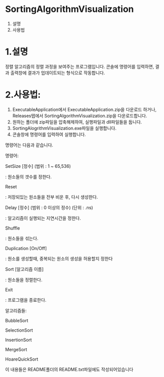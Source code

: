 SortingAlgorithmVisualization
==

1. 설명
2. 사용법

1.설명
==
정렬 알고리즘의 정렬 과정을 보여주는 프로그램입니다.
콘솔에 명령어를 입력하면, 결과 출력창에 결과가 업데이트되는 형식으로 작동합니다.

2.사용법:
==
1. ExecutableApplication에서 ExecutableApplication.zip을 다운로드 하거나, Releases탭에서 SortingAlgorithmVisualization.zip을 다운로드합니다.
2. 원하는 폴더에 zip파일을 압축해제하여, 실행파일과 dll파일들을 둡니다.
3. SortingAlogrithmVisualization.exe파일을 실행합니다.
4. 콘솔창에 명령어를 입력하여 실행합니다.

명령어는 다음과 같습니다.

명령어:

SetSize [정수] (범위 : 1 ~ 65,536)

: 원소들의 갯수를 정한다.

Reset

: 저장되있는 원소들을 전부 비운 후, 다시 생성한다.

Delay [정수] (범위 : 0 이상의 정수) (단위 : .ns)

: 알고리즘이 실행되는 지연시간을 정한다.  

Shuffle

: 원소들을 섞는다.

Duplication [On/Off]

: 원소를 생성할때, 중복되는 원소의 생성을 허용할지 정한다

Sort [알고리즘 이름]

: 원소들을 정렬한다.

Exit

: 프로그램을 종료한다.

알고리즘들:

BubbleSort

SelectionSort

InsertionSort

MergeSort

HoareQuickSort




이 내용들은 README폴더의 README.txt파일에도 작성되어있습니다
